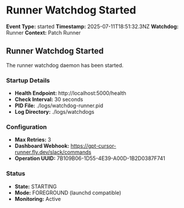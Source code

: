 # Runner Watchdog Started

**Event Type:** started
**Timestamp:** 2025-07-11T18:51:32.3NZ
**Watchdog:** Runner
**Context:** Patch Runner


## Runner Watchdog Started

The runner watchdog daemon has been started.

### Startup Details
- **Health Endpoint:** http://localhost:5000/health
- **Check Interval:** 30 seconds
- **PID File:** ./logs/watchdog-runner.pid
- **Log Directory:** ./logs/watchdogs

### Configuration
- **Max Retries:** 3
- **Dashboard Webhook:** https://gpt-cursor-runner.fly.dev/slack/commands
- **Operation UUID:** 7B109B06-1D55-4E39-A00D-1B2D0387F741

### Status
- **State:** STARTING
- **Mode:** FOREGROUND (launchd compatible)
- **Monitoring:** Active


